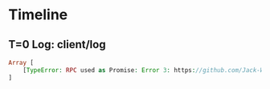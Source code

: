 # Timeline

## T=0 Log: client/log

```php
Array [
    [TypeError: RPC used as Promise: Error 3: https://github.com/Jack-Works/async-call-rpc/wiki/Errors#3],
]
```

